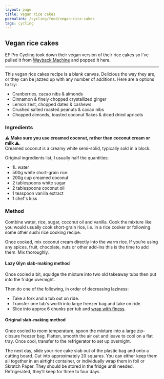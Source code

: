 ```yaml
---
layout: page
title: Vegan rice cakes
permalink: /cycling/food/vegan-rice-cakes
tags: cycling
---
```


## Vegan rice cakes

EF Pro Cycling took down their vegan version of their rice cakes so I've pulled it from [Wayback Machine](https://archive.org/web/) and popped it here.

---

This vegan rice cakes recipe is a blank canvas. Delicious the way they are, or they can be jazzed up with any number of additions. Here are a options to try:

- Cranberries, cacao nibs & almonds
- Cinnamon & finely chopped crystallized ginger
- Lemon zest, chopped dates & cashews
- Crushed salted roasted peanuts & cacao nibs
- Chopped almonds, toasted coconut flakes & diced dried apricots

### Ingredients

**⚠️ Make sure you use creamed coconut, rather than coconut cream or milk ⚠️**.  
Creamed coconut is a creamy white semi-solid, typically sold in a block.

Original ingredients list, I usually half the quantities:

- 1L water
- 500g white short-grain rice
- 200g cup creamed coconut
- 2 tablespoons white sugar
- 2 tablespoons coconut oil
- 1 teaspoon vanilla extract
- 1 chef's kiss

### Method

Combine water, rice, sugar, coconut oil and vanilla. Cook the mixture like you would usually cook short-grain rice, i.e. in a rice cooker or following some other sushi rice cooking recipe.

Once cooked, mix coconut cream directly into the warm rice. If you’re using any spices, fruit, chocolate, nuts or other add-ins this is the time to add them. Mix thoroughly.

#### Lazy Glyn slab-making method

Once cooled a bit, squidge the mixture into two old takeaway tubs then put into the fridge overnight.

Then do one of the following, in order of decreasing laziness:
* Take a fork and a tub out on ride.
* Transfer one tub's worth into large freezer bag and take on ride.
* Slice into approx 6 chunks per tub and [wrap with finess](https://www.skratchlabs.com/blogs/recipes/rice-cake-wrapping-and-recipe).

#### Original slab-making method

Once cooled to room temperature, spoon the mixture into a large zip-closure freezer bag. Flatten, smooth the air out and leave to cool on a flat tray. Once cool, transfer to the refrigerator to set up overnight.

The next day, slide your rice cake slab out of the plastic bag and onto a cutting board. Cut into approximately 20 squares. You can either keep them all together in an airtight container, or individually wrap them in foil or Skratch Paper. They should be stored in the fridge until needed. Refrigerated, they’ll keep for three to four days.
